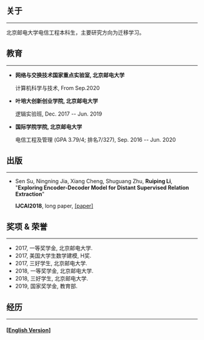 ## 关于

------

北京邮电大学电信工程本科生，主要研究方向为迁移学习。

## 教育

------

- **网络与交换技术国家重点实验室, 北京邮电大学**

  计算机科学与技术, From Sep.2020

- **叶培大创新创业学院, 北京邮电大学**

  逻辑实验班, Dec. 2017 -- Jun. 2019

- **国际学院学院, 北京邮电大学**

  电信工程及管理 (GPA 3.79/4; 排名7/327), Sep. 2016 -- Jun. 2020

## 出版

------

- Sen Su, Ningning Jia, Xiang Cheng, Shuguang Zhu, **Ruiping Li**, "**Exploring Encoder-Decoder Model for Distant Supervised Relation Extraction**"

  **IJCAI2018**, long paper, [[paper]](https://www.ijcai.org/proceedings/2018/610)

## 奖项 & 荣誉

------

- 2017, 一等奖学金, 北京邮电大学.
- 2017, 美国大学生数学建模, H奖.
- 2017, 三好学生, 北京邮电大学.
- 2018, 一等奖学金, 北京邮电大学.
- 2018, 三好学生, 北京邮电大学.
- 2019, 国家奖学金, 教育部.

## 经历

------




#### [[English Version\]](./)

